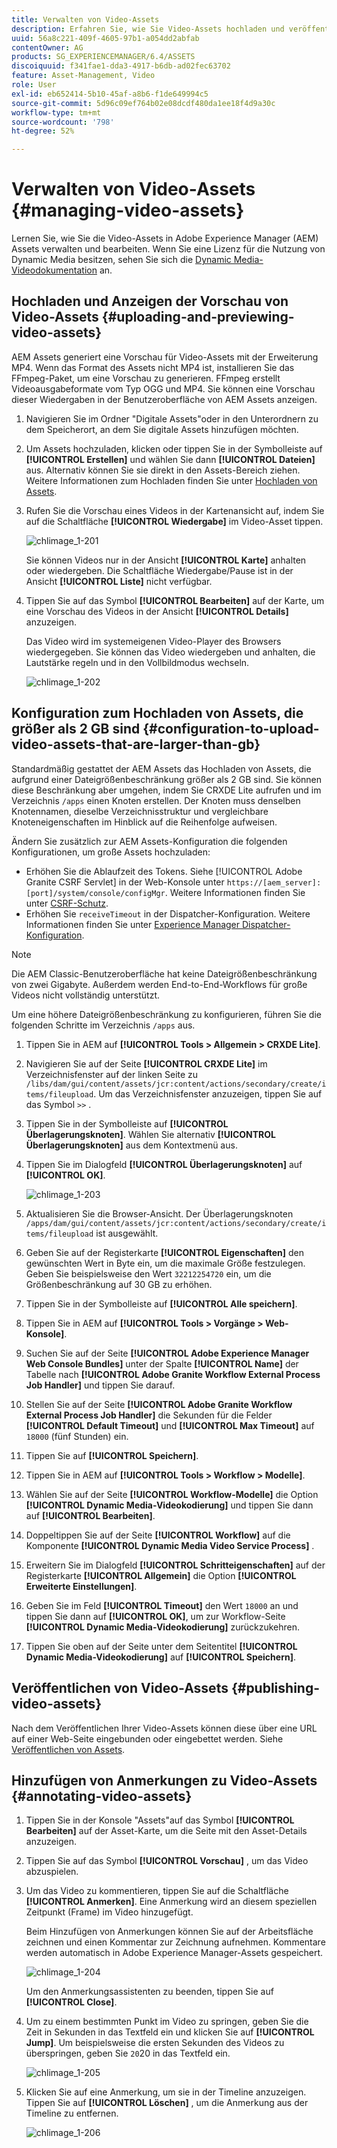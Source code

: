 ```yaml
---
title: Verwalten von Video-Assets
description: Erfahren Sie, wie Sie Video-Assets hochladen und veröffentlichen, eine Vorschau der entsprechenden Assets anzeigen und Anmerkungen hinzufügen können.
uuid: 56a8c221-409f-4605-97b1-a054dd2abfab
contentOwner: AG
products: SG_EXPERIENCEMANAGER/6.4/ASSETS
discoiquuid: f341fae1-dda3-4917-b6db-ad02fec63702
feature: Asset-Management, Video
role: User
exl-id: eb652414-5b10-45af-a8b6-f1de649994c5
source-git-commit: 5d96c09ef764b02e08dcdf480da1ee18f4d9a30c
workflow-type: tm+mt
source-wordcount: '798'
ht-degree: 52%

---
```


# Verwalten von Video-Assets  {#managing-video-assets}

Lernen Sie, wie Sie die Video-Assets in Adobe Experience Manager (AEM) Assets verwalten und bearbeiten. Wenn Sie eine Lizenz für die Nutzung von Dynamic Media besitzen, sehen Sie sich die [Dynamic Media-Videodokumentation](video.md) an.

## Hochladen und Anzeigen der Vorschau von Video-Assets {#uploading-and-previewing-video-assets}

AEM Assets generiert eine Vorschau für Video-Assets mit der Erweiterung MP4. Wenn das Format des Assets nicht MP4 ist, installieren Sie das FFmpeg-Paket, um eine Vorschau zu generieren. FFmpeg erstellt Videoausgabeformate vom Typ OGG und MP4. Sie können eine Vorschau dieser Wiedergaben in der Benutzeroberfläche von AEM Assets anzeigen.

1. Navigieren Sie im Ordner &quot;Digitale Assets&quot;oder in den Unterordnern zu dem Speicherort, an dem Sie digitale Assets hinzufügen möchten.
1. Um Assets hochzuladen, klicken oder tippen Sie in der Symbolleiste auf **[!UICONTROL Erstellen]** und wählen Sie dann **[!UICONTROL Dateien]** aus. Alternativ können Sie sie direkt in den Assets-Bereich ziehen. Weitere Informationen zum Hochladen finden Sie unter [Hochladen von Assets](managing-assets-touch-ui.md#uploading-assets).
1. Rufen Sie die Vorschau eines Videos in der Kartenansicht auf, indem Sie auf die Schaltfläche **[!UICONTROL Wiedergabe]** im Video-Asset tippen.

   ![chlimage_1-201](assets/chlimage_1-201.png)

   Sie können Videos nur in der Ansicht **[!UICONTROL Karte]** anhalten oder wiedergeben. Die Schaltfläche Wiedergabe/Pause ist in der Ansicht **[!UICONTROL Liste]** nicht verfügbar.

1. Tippen Sie auf das Symbol **[!UICONTROL Bearbeiten]** auf der Karte, um eine Vorschau des Videos in der Ansicht **[!UICONTROL Details]** anzuzeigen.

   Das Video wird im systemeigenen Video-Player des Browsers wiedergegeben. Sie können das Video wiedergeben und anhalten, die Lautstärke regeln und in den Vollbildmodus wechseln.

   ![chlimage_1-202](assets/chlimage_1-202.png)

## Konfiguration zum Hochladen von Assets, die größer als 2 GB sind {#configuration-to-upload-video-assets-that-are-larger-than-gb}

Standardmäßig gestattet der AEM Assets das Hochladen von Assets, die aufgrund einer Dateigrößenbeschränkung größer als 2 GB sind. Sie können diese Beschränkung aber umgehen, indem Sie CRXDE Lite aufrufen und im Verzeichnis `/apps` einen Knoten erstellen. Der Knoten muss denselben Knotennamen, dieselbe Verzeichnisstruktur und vergleichbare Knoteneigenschaften im Hinblick auf die Reihenfolge aufweisen.

Ändern Sie zusätzlich zur AEM Assets-Konfiguration die folgenden Konfigurationen, um große Assets hochzuladen:

* Erhöhen Sie die Ablaufzeit des Tokens. Siehe [!UICONTROL Adobe Granite CSRF Servlet] in der Web-Konsole unter `https://[aem_server]:[port]/system/console/configMgr`. Weitere Informationen finden Sie unter [CSRF-Schutz](/help/sites-developing/csrf-protection.md).
* Erhöhen Sie `receiveTimeout` in der Dispatcher-Konfiguration. Weitere Informationen finden Sie unter [Experience Manager Dispatcher-Konfiguration](https://docs.adobe.com/content/help/de-DE/experience-manager-dispatcher/using/configuring/dispatcher-configuration.html#renders-options).

>[!NOTE]
>
>Die AEM Classic-Benutzeroberfläche hat keine Dateigrößenbeschränkung von zwei Gigabyte. Außerdem werden End-to-End-Workflows für große Videos nicht vollständig unterstützt.

Um eine höhere Dateigrößenbeschränkung zu konfigurieren, führen Sie die folgenden Schritte im Verzeichnis `/apps` aus.

1. Tippen Sie in AEM auf **[!UICONTROL Tools > Allgemein > CRXDE Lite]**.
1. Navigieren Sie auf der Seite **[!UICONTROL CRXDE Lite]** im Verzeichnisfenster auf der linken Seite zu `/libs/dam/gui/content/assets/jcr:content/actions/secondary/create/items/fileupload`. Um das Verzeichnisfenster anzuzeigen, tippen Sie auf das Symbol `>>` .
1. Tippen Sie in der Symbolleiste auf **[!UICONTROL Überlagerungsknoten]**. Wählen Sie alternativ **[!UICONTROL Überlagerungsknoten]** aus dem Kontextmenü aus.
1. Tippen Sie im Dialogfeld **[!UICONTROL Überlagerungsknoten]** auf **[!UICONTROL OK]**.

   ![chlimage_1-203](assets/chlimage_1-203.png)

1. Aktualisieren Sie die Browser-Ansicht. Der Überlagerungsknoten `/apps/dam/gui/content/assets/jcr:content/actions/secondary/create/items/fileupload` ist ausgewählt.
1. Geben Sie auf der Registerkarte **[!UICONTROL Eigenschaften]** den gewünschten Wert in Byte ein, um die maximale Größe festzulegen. Geben Sie beispielsweise den Wert `32212254720` ein, um die Größenbeschränkung auf 30 GB zu erhöhen.

1. Tippen Sie in der Symbolleiste auf **[!UICONTROL Alle speichern]**.
1. Tippen Sie in AEM auf **[!UICONTROL Tools > Vorgänge > Web-Konsole]**.
1. Suchen Sie auf der Seite **[!UICONTROL Adobe Experience Manager Web Console Bundles]** unter der Spalte **[!UICONTROL Name]** der Tabelle nach **[!UICONTROL Adobe Granite Workflow External Process Job Handler]** und tippen Sie darauf.
1. Stellen Sie auf der Seite **[!UICONTROL Adobe Granite Workflow External Process Job Handler]** die Sekunden für die Felder **[!UICONTROL Default Timeout]** und **[!UICONTROL Max Timeout]** auf `18000` (fünf Stunden) ein.
1. Tippen Sie auf **[!UICONTROL Speichern]**.
1. Tippen Sie in AEM auf **[!UICONTROL Tools > Workflow > Modelle]**.
1. Wählen Sie auf der Seite **[!UICONTROL Workflow-Modelle]** die Option **[!UICONTROL Dynamic Media-Videokodierung]** und tippen Sie dann auf **[!UICONTROL Bearbeiten]**.
1. Doppeltippen Sie auf der Seite **[!UICONTROL Workflow]** auf die Komponente **[!UICONTROL Dynamic Media Video Service Process]** .
1. Erweitern Sie im Dialogfeld **[!UICONTROL Schritteigenschaften]** auf der Registerkarte **[!UICONTROL Allgemein]** die Option **[!UICONTROL Erweiterte Einstellungen]**.
1. Geben Sie im Feld **[!UICONTROL Timeout]** den Wert `18000` an und tippen Sie dann auf **[!UICONTROL OK]**, um zur Workflow-Seite **[!UICONTROL Dynamic Media-Videokodierung]** zurückzukehren.
1. Tippen Sie oben auf der Seite unter dem Seitentitel **[!UICONTROL Dynamic Media-Videokodierung]** auf **[!UICONTROL Speichern]**.

## Veröffentlichen von Video-Assets {#publishing-video-assets}

Nach dem Veröffentlichen Ihrer Video-Assets können diese über eine URL auf einer Web-Seite eingebunden oder eingebettet werden. Siehe [Veröffentlichen von Assets](publishing-dynamicmedia-assets.md).

## Hinzufügen von Anmerkungen zu Video-Assets {#annotating-video-assets}

1. Tippen Sie in der Konsole &quot;Assets&quot;auf das Symbol **[!UICONTROL Bearbeiten]** auf der Asset-Karte, um die Seite mit den Asset-Details anzuzeigen.
1. Tippen Sie auf das Symbol **[!UICONTROL Vorschau]** , um das Video abzuspielen.
1. Um das Video zu kommentieren, tippen Sie auf die Schaltfläche **[!UICONTROL Anmerken]**. Eine Anmerkung wird an diesem speziellen Zeitpunkt (Frame) im Video hinzugefügt.

   Beim Hinzufügen von Anmerkungen können Sie auf der Arbeitsfläche zeichnen und einen Kommentar zur Zeichnung aufnehmen. Kommentare werden automatisch in Adobe Experience Manager-Assets gespeichert.

   ![chlimage_1-204](assets/chlimage_1-204.png)

   Um den Anmerkungsassistenten zu beenden, tippen Sie auf **[!UICONTROL Close]**.

1. Um zu einem bestimmten Punkt im Video zu springen, geben Sie die Zeit in Sekunden in das Textfeld ein und klicken Sie auf **[!UICONTROL Jump]**. Um beispielsweise die ersten Sekunden des Videos zu überspringen, geben Sie `20`20 in das Textfeld ein.

   ![chlimage_1-205](assets/chlimage_1-205.png)

1. Klicken Sie auf eine Anmerkung, um sie in der Timeline anzuzeigen. Tippen Sie auf **[!UICONTROL Löschen]** , um die Anmerkung aus der Timeline zu entfernen.

   ![chlimage_1-206](assets/chlimage_1-206.png)
